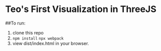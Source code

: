 # Teo's First Visualization in ThreeJS

##To run:
1. clone this repo
2. `npm install`
`npx webpack`
3. view dist/index.html in your browser.
